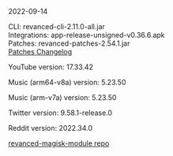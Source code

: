 2022-09-14
  
CLI: revanced-cli-2.11.0-all.jar  
Integrations: app-release-unsigned-v0.36.6.apk  
Patches: revanced-patches-2.54.1.jar  
[Patches Changelog](https://github.com/revanced/revanced-patches/releases/tag/v2.54.1)  

YouTube version: 17.33.42  

Music (arm64-v8a) version: 5.23.50  

Music (arm-v7a) version: 5.23.50  

Twitter version: 9.58.1-release.0  

Reddit version: 2022.34.0  

[revanced-magisk-module repo](https://github.com/j-hc/revanced-magisk-module)
